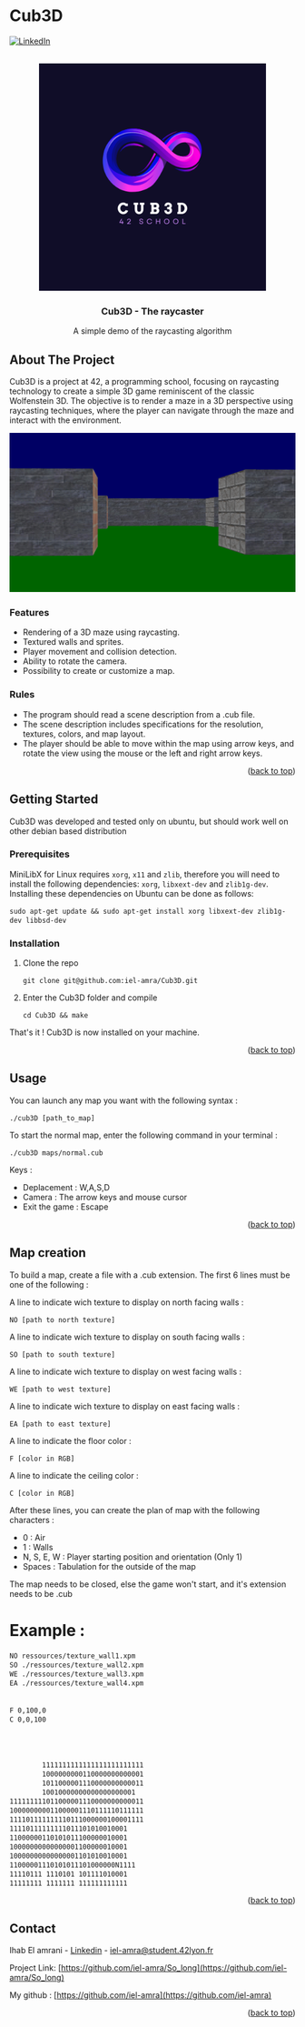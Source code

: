 # Cub3D

<!-- Improved compatibility of back to top link: See: https://github.com/othneildrew/Best-README-Template/pull/73 -->
<a name="readme-top"></a>
<!--
*** Thanks for checking out the Best-README-Template. If you have a suggestion
*** that would make this better, please fork the repo and create a pull request
*** or simply open an issue with the tag "enhancement".
*** Don't forget to give the project a star!
*** Thanks again! Now go create something AMAZING! :D
-->



<!-- PROJECT SHIELDS -->
<!--
*** I'm using markdown "reference style" links for readability.
*** Reference links are enclosed in brackets [ ] instead of parentheses ( ).
*** See the bottom of this document for the declaration of the reference variables
*** for contributors-url, forks-url, etc. This is an optional, concise syntax you may use.
*** https://www.markdownguide.org/basic-syntax/#reference-style-links
-->
[![LinkedIn][linkedin-shield]][linkedin-url]

<!-- PROJECT LOGO -->
<br />
<div align="center">
  <a href="https://github.com/iel-amra/So_long">
    <img src="https://github.com/iel-amra/Cub3D/blob/main/Cub3D.png?raw=true" alt="Logo" width="400" height="400">
  </a>

  <h3 align="center">Cub3D - The raycaster</h3>

  <p align="center">
    A simple demo of the raycasting algorithm
  </p>
</div>



<!-- ABOUT THE PROJECT -->
## About The Project

Cub3D is a project at 42, a programming school, focusing on raycasting technology to create a simple 3D game reminiscent of the classic Wolfenstein 3D. The objective is to render a maze in a 3D perspective using raycasting techniques, where the player can navigate through the maze and interact with the environment.


![Product Name Screen Shot][product-screenshot]

### Features
* Rendering of a 3D maze using raycasting.
* Textured walls and sprites.
* Player movement and collision detection.
* Ability to rotate the camera.
* Possibility to create or customize a map.

### Rules
* The program should read a scene description from a .cub file.
* The scene description includes specifications for the resolution, textures, colors, and map layout.
* The player should be able to move within the map using arrow keys, and rotate the view using the mouse or the left and right arrow keys.

<p align="right">(<a href="#readme-top">back to top</a>)</p>



<!-- GETTING STARTED -->
## Getting Started

Cub3D was developed and tested only on ubuntu, but should work well on other debian based distribution

### Prerequisites

<p>MiniLibX for Linux requires <code class="language-plaintext highlighter-rouge">xorg</code>, <code class="language-plaintext highlighter-rouge">x11</code> and <code class="language-plaintext highlighter-rouge">zlib</code>, therefore you will need to install the following dependencies: <code class="language-plaintext highlighter-rouge">xorg</code>, <code class="language-plaintext highlighter-rouge">libxext-dev</code> and <code class="language-plaintext highlighter-rouge">zlib1g-dev</code>. Installing these dependencies on Ubuntu can be done as follows:</p>

```
sudo apt-get update && sudo apt-get install xorg libxext-dev zlib1g-dev libbsd-dev
```

### Installation

1. Clone the repo
   ```
   git clone git@github.com:iel-amra/Cub3D.git
   ```
2. Enter the Cub3D folder and compile
   ```
   cd Cub3D && make
   ```

That's it ! Cub3D is now installed on your machine.

<p align="right">(<a href="#readme-top">back to top</a>)</p>



<!-- USAGE EXAMPLES -->
## Usage

You can launch any map you want with the following syntax :
```
./cub3D [path_to_map]
```

To start the normal map, enter the following command in your terminal :
```
./cub3D maps/normal.cub
```

Keys :
* Deplacement : W,A,S,D
* Camera : The arrow keys and mouse cursor
* Exit the game : Escape

<p align="right">(<a href="#readme-top">back to top</a>)</p>



## Map creation

To build a map, create a file with a .cub extension. The first 6 lines must be one of the following :

A line to indicate wich texture to display on north facing walls :
```
NO [path to north texture]
```
A line to indicate wich texture to display on south facing walls :
```
SO [path to south texture]
```
A line to indicate wich texture to display on west facing walls :
```
WE [path to west texture]
```
A line to indicate wich texture to display on east facing walls :
```
EA [path to east texture]
```
A line to indicate the floor color :
```
F [color in RGB]
```
A line to indicate the ceiling color :
```
C [color in RGB]
```

After these lines, you can create the plan of map with the following characters :
- 0 : Air
- 1 : Walls
- N, S, E, W : Player starting position and orientation (Only 1)
- Spaces : Tabulation for the outside of the map

The map needs to be closed, else the game won't start, and it's extension needs to be .cub

# Example :

```
NO ressources/texture_wall1.xpm
SO ./ressources/texture_wall2.xpm
WE ./ressources/texture_wall3.xpm
EA ./ressources/texture_wall4.xpm


F 0,100,0
C 0,0,100




        1111111111111111111111111
        1000000000110000000000001
        1011000001110000000000011
        10010000000000000000001
111111111011000001110000000000011
100000000011000001110111110111111
111101111111110111000000100001111
11110111111111011101010010001
11000000110101011100000010001
10000000000000001100000010001
10000000000000001101010010001
11000001110101011101000000N1111
11110111 1110101 101111010001
11111111 1111111 111111111111
```

<p align="right">(<a href="#readme-top">back to top</a>)</p>



<!-- CONTACT -->
## Contact

Ihab El amrani - [Linkedin](https://www.linkedin.com/in/ihab-el-amrani) - iel-amra@student.42lyon.fr

Project Link: [https://github.com/iel-amra/So_long](https://github.com/iel-amra/So_long)

My github : [https://github.com/iel-amra](https://github.com/iel-amra)

<p align="right">(<a href="#readme-top">back to top</a>)</p>



<!-- MARKDOWN LINKS & IMAGES -->
<!-- https://www.markdownguide.org/basic-syntax/#reference-style-links -->
[linkedin-shield]: https://img.shields.io/badge/-LinkedIn-black.svg?style=for-the-badge&logo=linkedin&colorB=555
[linkedin-url]: https://www.linkedin.com/in/ihab-el-amrani
[product-screenshot]: https://github.com/iel-amra/Cub3D/blob/main/screenshot.png?raw=true
[map-screenshot]: https://github.com/iel-amra/So_long/blob/main/img/screenshot_map.png?raw=true